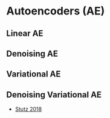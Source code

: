 # Autoencoders (AE)

## Linear AE

## Denoising AE

## Variational AE

## Denoising Variational AE

- [Stutz 2018](https://davidstutz.de/denoising-variational-auto-encoder-in-torch/)